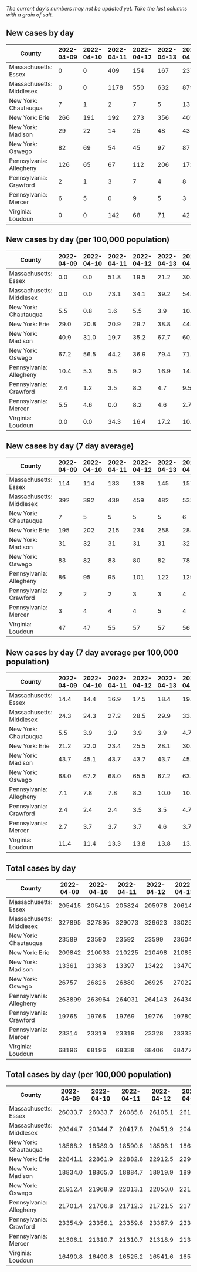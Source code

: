 _The current day's numbers may not be updated yet. Take the last columns with a grain of salt._
## New cases by day

| County | 2022-04-09 | 2022-04-10 | 2022-04-11 | 2022-04-12 | 2022-04-13 | 2022-04-14 | 2022-04-15 |
| --- | --- | --- | --- | --- | --- | --- | --- |
| Massachusetts: Essex | 0 | 0 | 409 | 154 | 167 | 237 |  |
| Massachusetts: Middlesex | 0 | 0 | 1178 | 550 | 632 | 879 |  |
| New York: Chautauqua | 7 | 1 | 2 | 7 | 5 | 13 |  |
| New York: Erie | 266 | 191 | 192 | 273 | 356 | 405 |  |
| New York: Madison | 29 | 22 | 14 | 25 | 48 | 43 |  |
| New York: Oswego | 82 | 69 | 54 | 45 | 97 | 87 |  |
| Pennsylvania: Allegheny | 126 | 65 | 67 | 112 | 206 | 172 |  |
| Pennsylvania: Crawford | 2 | 1 | 3 | 7 | 4 | 8 |  |
| Pennsylvania: Mercer | 6 | 5 | 0 | 9 | 5 | 3 |  |
| Virginia: Loudoun | 0 | 0 | 142 | 68 | 71 | 42 |  |

## New cases by day (per 100,000 population)

| County | 2022-04-09 | 2022-04-10 | 2022-04-11 | 2022-04-12 | 2022-04-13 | 2022-04-14 | 2022-04-15 |
| --- | --- | --- | --- | --- | --- | --- | --- |
| Massachusetts: Essex | 0.0 | 0.0 | 51.8 | 19.5 | 21.2 | 30.0 |  |
| Massachusetts: Middlesex | 0.0 | 0.0 | 73.1 | 34.1 | 39.2 | 54.5 |  |
| New York: Chautauqua | 5.5 | 0.8 | 1.6 | 5.5 | 3.9 | 10.2 |  |
| New York: Erie | 29.0 | 20.8 | 20.9 | 29.7 | 38.8 | 44.1 |  |
| New York: Madison | 40.9 | 31.0 | 19.7 | 35.2 | 67.7 | 60.6 |  |
| New York: Oswego | 67.2 | 56.5 | 44.2 | 36.9 | 79.4 | 71.2 |  |
| Pennsylvania: Allegheny | 10.4 | 5.3 | 5.5 | 9.2 | 16.9 | 14.1 |  |
| Pennsylvania: Crawford | 2.4 | 1.2 | 3.5 | 8.3 | 4.7 | 9.5 |  |
| Pennsylvania: Mercer | 5.5 | 4.6 | 0.0 | 8.2 | 4.6 | 2.7 |  |
| Virginia: Loudoun | 0.0 | 0.0 | 34.3 | 16.4 | 17.2 | 10.2 |  |

## New cases by day (7 day average)

| County | 2022-04-09 | 2022-04-10 | 2022-04-11 | 2022-04-12 | 2022-04-13 | 2022-04-14 | 2022-04-15 |
| --- | --- | --- | --- | --- | --- | --- | --- |
| Massachusetts: Essex | 114 | 114 | 133 | 138 | 145 | 157 |  |
| Massachusetts: Middlesex | 392 | 392 | 439 | 459 | 482 | 533 |  |
| New York: Chautauqua | 7 | 5 | 5 | 5 | 5 | 6 |  |
| New York: Erie | 195 | 202 | 215 | 234 | 258 | 284 |  |
| New York: Madison | 31 | 32 | 31 | 31 | 31 | 32 |  |
| New York: Oswego | 83 | 82 | 83 | 80 | 82 | 78 |  |
| Pennsylvania: Allegheny | 86 | 95 | 95 | 101 | 122 | 129 |  |
| Pennsylvania: Crawford | 2 | 2 | 2 | 3 | 3 | 4 |  |
| Pennsylvania: Mercer | 3 | 4 | 4 | 4 | 5 | 4 |  |
| Virginia: Loudoun | 47 | 47 | 55 | 57 | 57 | 56 |  |

## New cases by day (7 day average per 100,000 population)

| County | 2022-04-09 | 2022-04-10 | 2022-04-11 | 2022-04-12 | 2022-04-13 | 2022-04-14 | 2022-04-15 |
| --- | --- | --- | --- | --- | --- | --- | --- |
| Massachusetts: Essex | 14.4 | 14.4 | 16.9 | 17.5 | 18.4 | 19.9 |  |
| Massachusetts: Middlesex | 24.3 | 24.3 | 27.2 | 28.5 | 29.9 | 33.1 |  |
| New York: Chautauqua | 5.5 | 3.9 | 3.9 | 3.9 | 3.9 | 4.7 |  |
| New York: Erie | 21.2 | 22.0 | 23.4 | 25.5 | 28.1 | 30.9 |  |
| New York: Madison | 43.7 | 45.1 | 43.7 | 43.7 | 43.7 | 45.1 |  |
| New York: Oswego | 68.0 | 67.2 | 68.0 | 65.5 | 67.2 | 63.9 |  |
| Pennsylvania: Allegheny | 7.1 | 7.8 | 7.8 | 8.3 | 10.0 | 10.6 |  |
| Pennsylvania: Crawford | 2.4 | 2.4 | 2.4 | 3.5 | 3.5 | 4.7 |  |
| Pennsylvania: Mercer | 2.7 | 3.7 | 3.7 | 3.7 | 4.6 | 3.7 |  |
| Virginia: Loudoun | 11.4 | 11.4 | 13.3 | 13.8 | 13.8 | 13.5 |  |

## Total cases by day

| County | 2022-04-09 | 2022-04-10 | 2022-04-11 | 2022-04-12 | 2022-04-13 | 2022-04-14 | 2022-04-15 |
| --- | --- | --- | --- | --- | --- | --- | --- |
| Massachusetts: Essex | 205415 | 205415 | 205824 | 205978 | 206145 | 206382 |  |
| Massachusetts: Middlesex | 327895 | 327895 | 329073 | 329623 | 330255 | 331134 |  |
| New York: Chautauqua | 23589 | 23590 | 23592 | 23599 | 23604 | 23617 |  |
| New York: Erie | 209842 | 210033 | 210225 | 210498 | 210854 | 211259 |  |
| New York: Madison | 13361 | 13383 | 13397 | 13422 | 13470 | 13513 |  |
| New York: Oswego | 26757 | 26826 | 26880 | 26925 | 27022 | 27109 |  |
| Pennsylvania: Allegheny | 263899 | 263964 | 264031 | 264143 | 264349 | 264521 |  |
| Pennsylvania: Crawford | 19765 | 19766 | 19769 | 19776 | 19780 | 19788 |  |
| Pennsylvania: Mercer | 23314 | 23319 | 23319 | 23328 | 23333 | 23336 |  |
| Virginia: Loudoun | 68196 | 68196 | 68338 | 68406 | 68477 | 68519 |  |

## Total cases by day (per 100,000 population)

| County | 2022-04-09 | 2022-04-10 | 2022-04-11 | 2022-04-12 | 2022-04-13 | 2022-04-14 | 2022-04-15 |
| --- | --- | --- | --- | --- | --- | --- | --- |
| Massachusetts: Essex | 26033.7 | 26033.7 | 26085.6 | 26105.1 | 26126.3 | 26156.3 |  |
| Massachusetts: Middlesex | 20344.7 | 20344.7 | 20417.8 | 20451.9 | 20491.1 | 20545.6 |  |
| New York: Chautauqua | 18588.2 | 18589.0 | 18590.6 | 18596.1 | 18600.0 | 18610.3 |  |
| New York: Erie | 22841.1 | 22861.9 | 22882.8 | 22912.5 | 22951.3 | 22995.4 |  |
| New York: Madison | 18834.0 | 18865.0 | 18884.7 | 18919.9 | 18987.6 | 19048.2 |  |
| New York: Oswego | 21912.4 | 21968.9 | 22013.1 | 22050.0 | 22129.4 | 22200.7 |  |
| Pennsylvania: Allegheny | 21701.4 | 21706.8 | 21712.3 | 21721.5 | 21738.4 | 21752.6 |  |
| Pennsylvania: Crawford | 23354.9 | 23356.1 | 23359.6 | 23367.9 | 23372.6 | 23382.1 |  |
| Pennsylvania: Mercer | 21306.1 | 21310.7 | 21310.7 | 21318.9 | 21323.5 | 21326.2 |  |
| Virginia: Loudoun | 16490.8 | 16490.8 | 16525.2 | 16541.6 | 16558.8 | 16568.9 |  |

